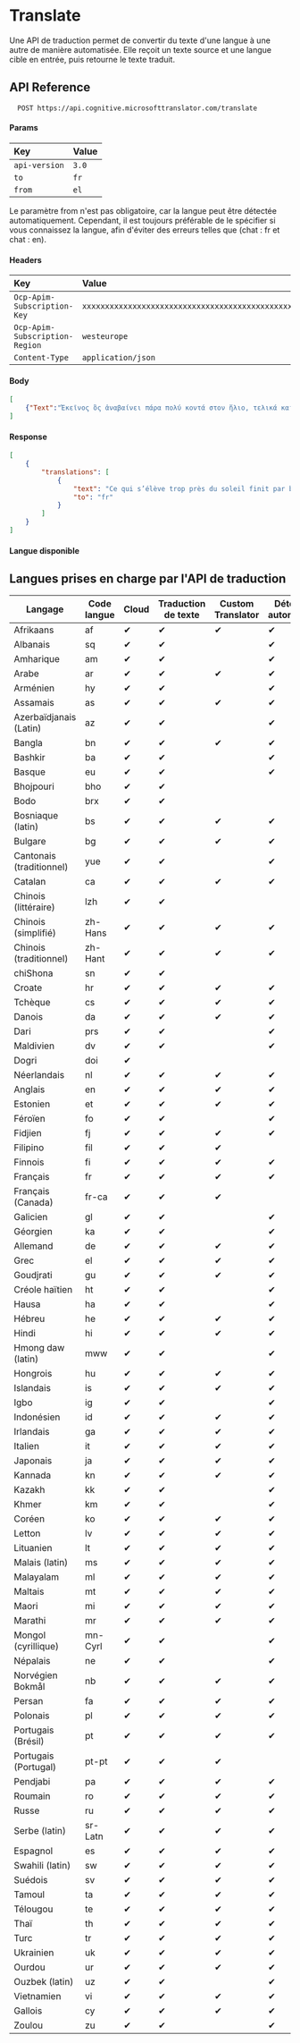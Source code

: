 
# Translate

Une API de traduction permet de convertir du texte d'une langue à une autre de manière automatisée. Elle reçoit un texte source et une langue cible en entrée, puis retourne le texte traduit.


## API Reference

```https
  POST https://api.cognitive.microsofttranslator.com/translate
```
#### Params

| Key | Value     | 
| :-------- | :------- | 
| `api-version` | `3.0` |  
| `to` | `fr` |  
| `from` | `el` |

Le paramètre from n'est pas obligatoire, car la langue peut être détectée automatiquement. Cependant, il est toujours préférable de le spécifier si vous connaissez la langue, afin d'éviter des erreurs telles que (chat : fr et chat : en).

#### Headers

| Key | Value     |
| :-------- | :------- |
| `Ocp-Apim-Subscription-Key` | `xxxxxxxxxxxxxxxxxxxxxxxxxxxxxxxxxxxxxxxxxxxxxxxxxxxx` |
| `Ocp-Apim-Subscription-Region` | `westeurope` |
| `Content-Type` | `application/json` |

#### Body
```json
[
    {"Text":"Ἐκεῖνος ὃς ἀναβαίνει πάρα πολύ κοντά στον ἥλιο, τελικά καίγεται."}
]
```

#### Response
```json
[
    {
        "translations": [
            {
                "text": "Ce qui s’élève trop près du soleil finit par brûler",
                "to": "fr"
            }
        ]
    }
]
```

#### Langue disponible

## Langues prises en charge par l'API de traduction

| Langage | Code langue | Cloud  | Traduction de texte | Custom Translator | Détection automatique  | Dictionnaire |
|---------|------------|------------------------------------------------------------|---------------------------------|-------------------|------------------------------------|-------------|
| Afrikaans | af | ✔ | ✔ | ✔ | ✔ | ✔ |
| Albanais | sq | ✔ | ✔ | | ✔ | |
| Amharique | am | ✔ | ✔ | | ✔ | |
| Arabe | ar | ✔ | ✔ | ✔ | ✔ | ✔ |
| Arménien | hy | ✔ | ✔ | | ✔ | |
| Assamais | as | ✔ | ✔ | ✔ | ✔ | |
| Azerbaïdjanais (Latin) | az | ✔ | ✔ | | ✔ | |
| Bangla | bn | ✔ | ✔ | ✔ | ✔ | ✔ |
| Bashkir | ba | ✔ | ✔ | | ✔ | |
| Basque | eu | ✔ | ✔ | | ✔ | |
| Bhojpouri | bho | ✔ | ✔ | | | |
| Bodo | brx | ✔ | ✔ | | | |
| Bosniaque (latin) | bs | ✔ | ✔ | ✔ | ✔ | ✔ |
| Bulgare | bg | ✔ | ✔ | ✔ | ✔ | ✔ |
| Cantonais (traditionnel) | yue | ✔ | ✔ | | ✔ | |
| Catalan | ca | ✔ | ✔ | ✔ | ✔ | ✔ |
| Chinois (littéraire) | lzh | ✔ | ✔ | | | |
| Chinois (simplifié) | zh-Hans | ✔ | ✔ | ✔ | ✔ | ✔ |
| Chinois (traditionnel) | zh-Hant | ✔ | ✔ | ✔ | ✔ | |
| chiShona | sn | ✔ | ✔ | | | |
| Croate | hr | ✔ | ✔ | ✔ | ✔ | ✔ |
| Tchèque | cs | ✔ | ✔ | ✔ | ✔ | ✔ |
| Danois | da | ✔ | ✔ | ✔ | ✔ | ✔ |
| Dari | prs | ✔ | ✔ | | ✔ | |
| Maldivien | dv | ✔ | ✔ | | ✔ | |
| Dogri | doi | ✔ | | | | |
| Néerlandais | nl | ✔ | ✔ | ✔ | ✔ | ✔ |
| Anglais | en | ✔ | ✔ | ✔ | ✔ | ✔ |
| Estonien | et | ✔ | ✔ | ✔ | ✔ | |
| Féroïen | fo | ✔ | ✔ | | ✔ | |
| Fidjien | fj | ✔ | ✔ | ✔ | ✔ | |
| Filipino | fil | ✔ | ✔ | ✔ | | |
| Finnois | fi | ✔ | ✔ | ✔ | ✔ | ✔ |
| Français | fr | ✔ | ✔ | ✔ | ✔ | ✔ |
| Français (Canada) | fr-ca | ✔ | ✔ | ✔ | | |
| Galicien | gl | ✔ | ✔ | | ✔ | |
| Géorgien | ka | ✔ | ✔ | | ✔ | |
| Allemand | de | ✔ | ✔ | ✔ | ✔ | ✔ |
| Grec | el | ✔ | ✔ | ✔ | ✔ | ✔ |
| Goudjrati | gu | ✔ | ✔ | ✔ | ✔ | |
| Créole haïtien | ht | ✔ | ✔ | | ✔ | ✔ |
| Hausa | ha | ✔ | ✔ | | ✔ | |
| Hébreu | he | ✔ | ✔ | ✔ | ✔ | ✔ |
| Hindi | hi | ✔ | ✔ | ✔ | ✔ | ✔ |
| Hmong daw (latin) | mww | ✔ | ✔ | | ✔ | ✔ |
| Hongrois | hu | ✔ | ✔ | ✔ | ✔ | ✔ |
| Islandais | is | ✔ | ✔ | ✔ | ✔ | ✔ |
| Igbo | ig | ✔ | ✔ | | ✔ | |
| Indonésien | id | ✔ | ✔ | ✔ | ✔ | ✔ |
| Irlandais | ga | ✔ | ✔ | ✔ | ✔ | |
| Italien | it | ✔ | ✔ | ✔ | ✔ | ✔ |
| Japonais | ja | ✔ | ✔ | ✔ | ✔ | ✔ |
| Kannada | kn | ✔ | ✔ | ✔ | ✔ | |
| Kazakh | kk | ✔ | ✔ | | ✔ | |
| Khmer | km | ✔ | ✔ | | ✔ | |
| Coréen | ko | ✔ | ✔ | ✔ | ✔ | ✔ |
| Letton | lv | ✔ | ✔ | ✔ | ✔ | ✔ |
| Lituanien | lt | ✔ | ✔ | ✔ | ✔ | ✔ |
| Malais (latin) | ms | ✔ | ✔ | ✔ | ✔ | ✔ |
| Malayalam | ml | ✔ | ✔ | ✔ | ✔ | |
| Maltais | mt | ✔ | ✔ | ✔ | ✔ | ✔ |
| Maori | mi | ✔ | ✔ | ✔ | ✔ | |
| Marathi | mr | ✔ | ✔ | ✔ | ✔ | |
| Mongol (cyrillique) | mn-Cyrl | ✔ | ✔ | | ✔ | |
| Népalais | ne | ✔ | ✔ | | ✔ | |
| Norvégien Bokmål | nb | ✔ | ✔ | ✔ | ✔ | ✔ |
| Persan | fa | ✔ | ✔ | ✔ | ✔ | ✔ |
| Polonais | pl | ✔ | ✔ | ✔ | ✔ | ✔ |
| Portugais (Brésil) | pt | ✔ | ✔ | ✔ | ✔ | ✔ |
| Portugais (Portugal) | pt-pt | ✔ | ✔ | ✔ | | |
| Pendjabi | pa | ✔ | ✔ | ✔ | ✔ | |
| Roumain | ro | ✔ | ✔ | ✔ | ✔ | ✔ |
| Russe | ru | ✔ | ✔ | ✔ | ✔ | ✔ |
| Serbe (latin) | sr-Latn | ✔ | ✔ | ✔ | ✔ | ✔ |
| Espagnol | es | ✔ | ✔ | ✔ | ✔ | ✔ |
| Swahili (latin) | sw | ✔ | ✔ | ✔ | ✔ | ✔ |
| Suédois | sv | ✔ | ✔ | ✔ | ✔ | ✔ |
| Tamoul | ta | ✔ | ✔ | ✔ | ✔ | ✔ |
| Télougou | te | ✔ | ✔ | ✔ | ✔ | |
| Thaï | th | ✔ | ✔ | ✔ | ✔ | ✔ |
| Turc | tr | ✔ | ✔ | ✔ | ✔ | ✔ |
| Ukrainien | uk | ✔ | ✔ | ✔ | ✔ | ✔ |
| Ourdou | ur | ✔ | ✔ | ✔ | ✔ | ✔ |
| Ouzbek (latin) | uz | ✔ | ✔ | | ✔ | |
| Vietnamien | vi | ✔ | ✔ | ✔ | ✔ | ✔ |
| Gallois | cy | ✔ | ✔ | ✔ | ✔ | ✔ |
| Zoulou | zu | ✔ | ✔ | | ✔ | |


